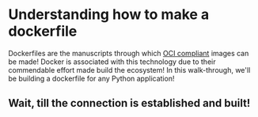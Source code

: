 # Understanding how to make a dockerfile

Dockerfiles are the manuscripts through which [OCI compliant](https://opencontainers.org/) images can be made! Docker is associated with this technology due to their commendable effort made build the ecosystem! In this walk-through, we'll be building a dockerfile for any Python application!

## Wait, till the connection is established and built!